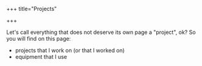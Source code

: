 +++
title="Projects"

+++

Let's call everything that does not deserve its own page a "project", ok?
So you will find on this page:

- projects that I work on (or that I worked on)
- equipment that I use


